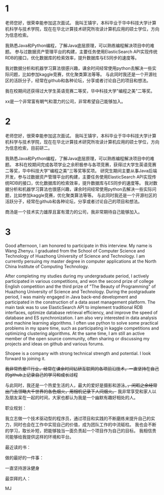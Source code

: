 # 1
老师您好，很荣幸能参加这次面试。
我叫王镇宇，本科毕业于华中科技大学计算机科学与技术学院，现在在华北计算技术研究所攻读计算机应用的硕士学位，方向为信息检索。

我熟悉Java和Python编程，了解Java底层原理，可以熟练编程解决项目中的难题。
参与过数据资产管理平台的构建，主要任务使用ElasticSearch API实现传统RDB的接口，优化数据库的检索效率，提升数据库与ES同步的速度等。

我对数据分析和机器学习算法很感兴趣，课余时间经常使用python去解决一些实际问题，比如参加kaggle竞赛，优化聚类算法等等。
与此同时我还是一个开源社区的活跃分子，经常在github和各种论坛，分享或者讨论自己的项目和想法。

我在校期间还获得过大学生英语竞赛二等奖，华中科技大学"编程之美"二等奖。

xx是一个非常富有朝气和潜力的公司，非常希望自己能够加入。


# 2
老师您好，很荣幸能参加这次面试。
我叫王镇宇，本科毕业于华中科技大学计算机科学与技术学院，现在在华北计算技术研究所攻读计算机应用的硕士学位，方向为信息检索，目前研二。

我熟悉Java和Python编程，了解Java底层原理，可以熟练编程解决项目中的难题。
本科在校期间完成各项学业之余积极参与各项竞赛，获得过大学生英语竞赛二等奖，华中科技大学"编程之美"三等奖等奖项。
研究生期间主要从事Java后端开发，参与过数据资产管理平台的构建，主要任务使用ElasticSearch API实现传统RDB的接口，优化数据库的检索效率，提升数据库与ES同步的速度等。
我对数据分析和机器学习算法也很感兴趣，课余时间经常使用python去解决一些实际问题，比如参加kaggle竞赛，优化聚类算法等等。
与此同时我还是一个开源社区的活跃分子，经常在github和各种论坛，分享或者讨论自己的项目和想法。

商汤是一个技术实力雄厚且富有潜力的公司，我非常期待自己能够加入。

# 3
Good afternoon, I am honored to participate in this interview.
My name is Wang Zhenyu. I graduated from the School of Computer Science and Technology of Huazhong University of Science and Technology.
I am currently persuing my master degree in computer applications at the North China Institute of Computing Technology.

After completing my studies during my undergraduate period, I actively participated in various competitions, and won the second prize of college English competition 
and the third prize of "The Beauty of Programming" of Huazhong University of Science and Technology.
During the postgraduate period, I was mainly engaged in Java back-end development and participated in the construction of a data asset management platform. 
The main task was to use ElasticSearch API to implement traditional RDB interfaces, optimize database retrieval efficiency, 
and improve the speed of database and ES synchronization.
I am also very interested in data analysis and machine learning algorithms. I often use python to solve some practical problems in my spare time, 
such as participating in kaggle competitions and optimizing clustering algorithms.
At the same time, I am still an active member of the open source community, often sharing or discussing my projects and ideas on github and various forums.

Shopee is a company with strong technical strength and potential. I look forward to joining it.








~~我非常热爱IT行业，经常在课余时间钻研互联网的各项前沿技术，一直坚持在自己的github上记录自己的学习和成长过程~~

与此同时，我还是一个热爱生活的人，最大的爱好是摄影和游泳。~~，闲暇之余经常出门去领略大千世界的各色烟火，用相机记录下人间烟火。~~
我非常享受和家人以及朋友呆在一起的时间，大家也都认为我是一个幽默有趣好相处的人。






职业规划：

我立志做一个技术驱动型的程序员，通过项目和实践的不断磨练来提升自己的实力，同时也会在工作中实现自己的价值，成为团队工作的中流砥柱。
我也会不断的学习，取长补短，把能够独当一面负责起一个项目作为自己的目标。
我相信贵司能够给我提供这样的环境和平台。

最近读的书：


做的最好的一件事：

一直坚持游泳健身

最崇拜的人：

MJ
